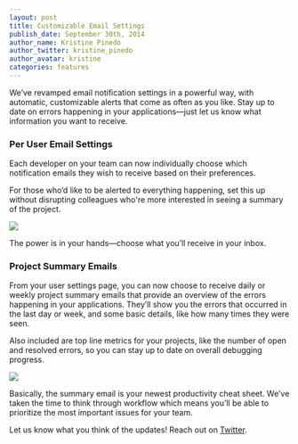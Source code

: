 ```yaml
---
layout: post
title: Customizable Email Settings
publish_date: September 30th, 2014
author_name: Kristine Pinedo
author_twitter: kristine_pinedo
author_avatar: kristine
categories: features
---
```


We’ve revamped email notification settings in a powerful way, with automatic, customizable alerts that come as often as you like. Stay up to date on errors happening in your applications&mdash;just let us know what information you want to receive.

### Per User Email Settings
Each developer on your team can now individually choose which notification emails they wish to receive based on their preferences.

For those who’d like to be alerted to everything happening, set this up without disrupting colleagues who're more interested in seeing a summary of the project.

![](/img/posts/emails.png)

The power is in your hands&mdash;choose what you’ll receive in your inbox.

### Project Summary Emails
From your user settings page, you can now choose to receive daily or weekly project summary emails that provide an overview of the errors happening in your applications. They’ll show you the errors that occurred in the last day or week, and some basic details, like how many times they were seen.

Also included are top line metrics for your projects, like the number of open and resolved errors, so you can stay up to date on overall debugging progress.

![](/img/posts/summary-email.png)

Basically, the summary email is your newest productivity cheat sheet. We’ve taken the time to think through workflow which means you’ll be able to prioritize the most important issues for your team.

Let us know what you think of the updates! Reach out on [Twitter](https://twitter.com/bugsnag).
